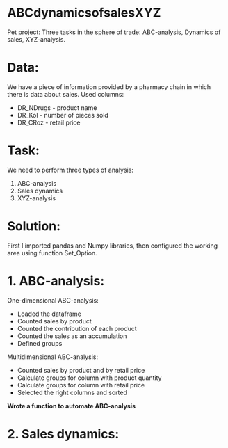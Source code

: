 # ABCdynamicsofsalesXYZ
Pet project: Three tasks in the sphere of trade: ABC-analysis, Dynamics of sales, XYZ-analysis.  
# Data:   
We have a piece of information provided by a pharmacy chain in which there is data about sales.
Used columns: 
  + DR_NDrugs - product name
  + DR_Kol - number of pieces sold
  + DR_CRoz - retail price
# Task:   
We need to perform three types of analysis: 
  1. ABC-analysis
  2. Sales dynamics
  3. XYZ-analysis
# Solution:
First I imported pandas and Numpy libraries, then configured the working area using function Set_Option.
# 1. ABC-analysis:  
One-dimensional ABC-analysis:  
  + Loaded the dataframe
  + Counted sales by product
  + Counted the contribution of each product
  + Counted the sales as an accumulation
  + Defined groups

Multidimensional ABC-analysis:
  + Counted sales by product and by retail price
  + Calculate groups for column with product quantity
  + Calculate groups for column with retail price
  + Selected the right columns and sorted

**Wrote a function to automate ABC-analysis**
# 2. Sales dynamics:


